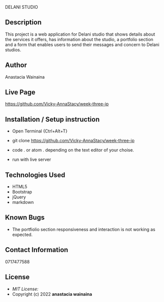 DELANI STUDIO

## Description
This project is a web application for Delani studio that shows details about the services it offers, has information about the studio, a portfolio section and a form that enables users to send their messages and concern to Delani studios.
## Author
Anastacia Wainaina


## Live Page 
https://github.com/Vicky-AnnaStacy/week-three-ip

## Installation / Setup instruction
* Open Terminal {Ctrl+Alt+T}

* git clone https://github.com/Vicky-AnnaStacy/week-three-ip

* code . or atom . depending on the text editor of your choise.

* run with live server

## Technologies Used
* HTML5
* Bootstrap
* jQuery
* markdown


## Known Bugs
* The portfiolio  section responsiveness and interaction is not working as expected. 

## Contact Information 
0717477588

## License
* *MIT License:*
* Copyright (c) 2022 **anastacia wainaina**